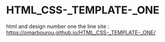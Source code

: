 # HTML_CSS-_TEMPLATE-_ONE
html and design number one
the line site :  https://omarbourou.github.io/HTML_CSS-_TEMPLATE-_ONE/
